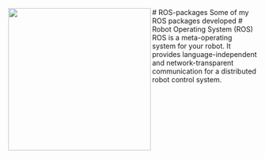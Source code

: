 <img align="left" src="https://upload.wikimedia.org/wikipedia/commons/thumb/1/15/Robot_Operating_System_logo.svg/1200px-Robot_Operating_System_logo.svg.png" width="288px">
# ROS-packages
Some of my ROS packages developed
# Robot Operating System (ROS)
ROS is a meta-operating system for your robot.  It provides
language-independent and network-transparent communication for a
distributed robot control system.
